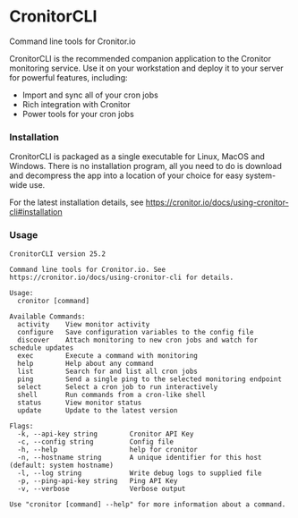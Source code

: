 # CronitorCLI
Command line tools for Cronitor.io

CronitorCLI is the recommended companion application to the Cronitor monitoring service.  Use it on your workstation and deploy it to your server for powerful features, including:

* Import and sync all of your cron jobs
* Rich integration with Cronitor
* Power tools for your cron jobs

### Installation
CronitorCLI is packaged as a single executable for Linux, MacOS and Windows. There is no installation program, all you need to do is download and decompress the app into a location of your choice for easy system-wide use.

For the latest installation details, see https://cronitor.io/docs/using-cronitor-cli#installation

### Usage

```
CronitorCLI version 25.2

Command line tools for Cronitor.io. See https://cronitor.io/docs/using-cronitor-cli for details.

Usage:
  cronitor [command]

Available Commands:
  activity    View monitor activity
  configure   Save configuration variables to the config file
  discover    Attach monitoring to new cron jobs and watch for schedule updates
  exec        Execute a command with monitoring
  help        Help about any command
  list        Search for and list all cron jobs
  ping        Send a single ping to the selected monitoring endpoint
  select      Select a cron job to run interactively
  shell       Run commands from a cron-like shell
  status      View monitor status
  update      Update to the latest version

Flags:
  -k, --api-key string        Cronitor API Key
  -c, --config string         Config file
  -h, --help                  help for cronitor
  -n, --hostname string       A unique identifier for this host (default: system hostname)
  -l, --log string            Write debug logs to supplied file
  -p, --ping-api-key string   Ping API Key
  -v, --verbose               Verbose output

Use "cronitor [command] --help" for more information about a command.
```
